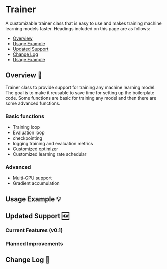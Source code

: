 # Trainer
A customizable trainer class that is easy to use and makes training machine learning models faster. Headings included on this page are as follows:
- [Overview](#overview)
- [Usage Example](#usage-example)
- [Updated Support](#-updated-support)
- [Change Log](#change-log)
- [Usage Example](#usage-example)
## Overview 🌟
Trainer class to provide support for training any machine learning model. The goal is to make it reusable to save time for setting up the boilerplate code. Some functions are basic for training any model and then there are some advanced functions. 
### Basic functions
- Training loop
- Evaluation loop
- checkpointing
- logging training and evaluation metrics
- Customized optimizer
- Customized learning rate schedular
### Advanced
- Multi-GPU support
- Gradient accumulation

## Usage Example 💡

## Updated Support 🆕
### Current Features (v0.1)

### Planned Improvements

## Change Log 📜